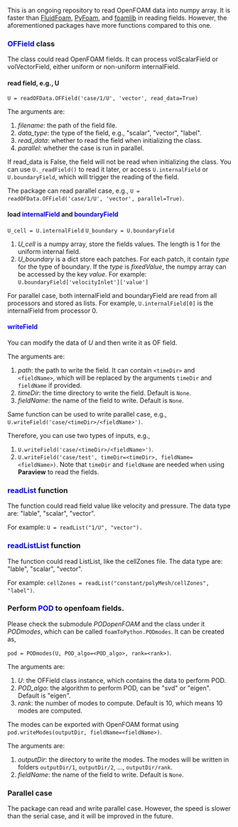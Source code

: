 This is an ongoing repository to read OpenFOAM data into numpy array.
It is faster than [FluidFoam](https://github.com/fluiddyn/fluidfoam), [PyFoam](https://pypi.org/project/PyFoam/), and [foamlib](https://github.com/gerlero/foamlib) in reading fields.
However, the aforementioned packages have more functions compared to this one.

### <span style="color:blue;">OFField</span> class
The class could read OpenFOAM fields. 
It can process volScalarField or volVectorField, either uniform or non-uniform internalField.

#### read field, e.g., U
`U = readOFData.OFField('case/1/U', 'vector', read_data=True)`

The arguments are:
1. _filename_: the path of the field file.
2. _data_type_: the type of the field, e.g., "scalar", "vector", "label".
3. _read_data_: whether to read the field when initializing the class.
4. _parallel_: whether the case is run in parallel.

If read_data is False, the field will not be read when initializing the class. You can use `U._readField()` to read it later, or access `U.internalField` or `U.boundaryField`, which will trigger the reading of the field.

The package can read parallel case, e.g., `U = readOFData.OFField('case/1/U', 'vector', parallel=True)`.

#### load <span style="color:blue;">internalField</span> and <span style="color:blue;">boundaryField</span>

`U_cell = U.internalField`
`U_boundary = U.boundaryField`

1. _U_cell_ is a numpy array, store the fields values. The length is 1 for the uniform internal field.
2. _U_boundary_ is a dict store each patches. For each patch, it contain _type_ for the type of boundary. If the _type_ is _fixedValue_, the numpy array can be accessed by the key _value_. For example: `U.boundaryField['velocityInlet']['value']`

For parallel case, both internalField and boundaryField are read from all processors and stored as lists. For example, `U.internalField[0]` is the internalField from processor 0.

#### <span style="color:blue;">writeField</span>
You can modify the data of _U_ and then write it as OF field. 

The arguments are:
1. _path_: the path to write the field. It can contain `<timeDir>` and `<fieldName>`, which will be replaced by the arguments `timeDir` and `fieldName` if provided.
2. _timeDir_: the time directory to write the field. Default is `None`.
3. _fieldName_: the name of the field to write. Default is `None`.

Same function can be used to write parallel case, e.g., `U.writeField('case/<timeDir>/<fieldName>')`.

Therefore, you can use two types of inputs, e.g.,
1. `U.writeField('case/<timeDir>/<fieldName>')`.
2. `U.writeField('case/test', timeDir=<timeDir>, fieldName=<fieldName>)`. Note that `timeDir` and `fieldName` are needed when using **Paraview** to read the fields.

### <span style="color:blue;">readList</span> function
The function could read field value like velocity and pressure.
The data type are: "lable", "scalar", "vector".

For example: `U = readList("1/U", "vector").`

### <span style="color:blue;">readListList</span> function
The function could read ListList, like the cellZones file.
The data type are: "lable", "scalar", "vector".

For example: `cellZones = readList("constant/polyMesh/cellZones", "label")`.

### Perform <span style="color:blue;">POD</span> to openfoam fields.
Please check the submodule _PODopenFOAM_ and the class under it _PODmodes_, which can be called `foamToPython.PODmodes`. It can be created as,

`pod = PODmodes(U, POD_algo=<POD_algo>, rank=<rank>)`.

The arguments are:
1. _U_: the OFField class instance, which contains the data to perform POD.
2. _POD_algo_: the algorithm to perform POD, can be "svd" or "eigen". Default is "eigen".
3. _rank_: the number of modes to compute. Default is 10, which means 10 modes are computed.

The modes can be exported with OpenFOAM format using
`pod.writeModes(outputDir, fieldName=<fieldName>)`.

The arguments are:
1. _outputDir_: the directory to write the modes. The modes will be written in folders `outputDir/1`, `outputDir/2`, ..., `outputDir/rank`.
2. _fieldName_: the name of the field to write. Default is `None`.

### Parallel case
The package can read and write parallel case. 
However, the speed is slower than the serial case, and it will be improved in the future.